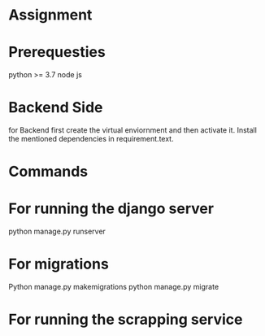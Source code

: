 # Assignment
# Prerequesties
python >= 3.7
node js

# Backend Side
for Backend first create the virtual enviornment and then activate it. Install the mentioned dependencies in requirement.text.

# Commands
# For running the django server
python manage.py runserver

# For migrations
Python manage.py makemigrations
python manage.py migrate

# For running the scrapping service

